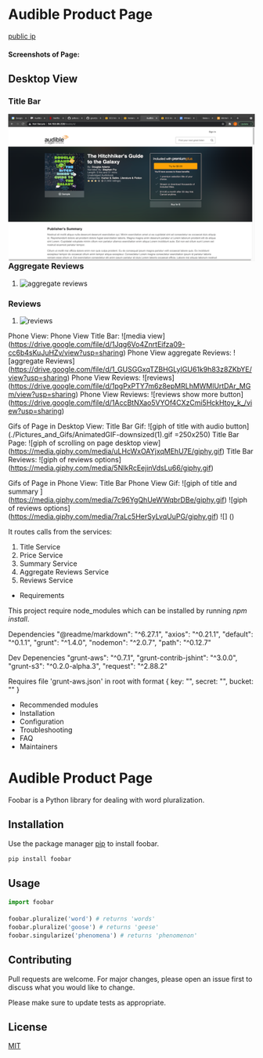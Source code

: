 # Audible Product Page

[public ip](http://ec2-54-153-95-228.us-west-1.compute.amazonaws.com/books/2/)

#### Screenshots of Page:

## Desktop View

### Title Bar

<a href="url"><img src="./Pictures_and_Gifs/titleBar.png" align="left" height="300px" width="600px"></a>
<br />
### Aggregate Reviews

1. ![aggregate reviews](https://drive.google.com/file/d/1W-_xKtkfPGb_MWfelkovudrerH13f6zc/view?usp=sharing)

### Reviews

1. ![reviews](https://drive.google.com/file/d/1Gcml2SZ29dEA2V9QphfPpIQIk5ea32EC/view?usp=sharing)

Phone View:
Phone View Title Bar:
![media view] (https://drive.google.com/file/d/1Jqg6Vo4ZnrtEifza09-cc6b4sKuJuHZv/view?usp=sharing)
Phone View aggregate Reviews:
![aggregate Reviews] (https://drive.google.com/file/d/1_GUSGGxqTZBHGLyIGU61k9h83z8ZKbYE/view?usp=sharing)
Phone View Reviews:
![reviews] (https://drive.google.com/file/d/1pgPxPTY7m6z8epMRLhMWMlUrtDAr_MGm/view?usp=sharing)
Phone View Reviews:
![reviews show more button] (https://drive.google.com/file/d/1AccBtNXao5VYOf4CXzCmi5HckHtoy_k_/view?usp=sharing)

Gifs of Page in Desktop View:
Title Bar Gif:
![giph of title with audio button](./Pictures_and_Gifs/AnimatedGIF-downsized(1).gif =250x250)
Title Bar Page:
![giph of scrolling on page desktop view] (https://media.giphy.com/media/uLHcWxOAYjxqMEhU7E/giphy.gif)
Title Bar Reviews:
![giph of reviews options] (https://media.giphy.com/media/5NIkRcEejinVdsLu66/giphy.gif)

Gifs of Page in Phone View:
Title Bar Phone View Gif:
![giph of title and summary ] (https://media.giphy.com/media/7c96YgQhUeWWqbrDBe/giphy.gif)
![giph of reviews options] (https://media.giphy.com/media/7raLc5HerSyLvqUuPG/giphy.gif)
![] ()





It routes calls from the services:
1. Title Service
1. Price Service
1. Summary Service
1. Aggregate Reviews Service
1. Reviews Service

* Requirements

This project require node_modules which can be installed by running *npm install*.

Dependencies
    "@readme/markdown": "^6.27.1",
    "axios": "^0.21.1",
    "default": "^0.1.1",
    "grunt": "^1.4.0",
    "nodemon": "^2.0.7",
    "path": "^0.12.7"

Dev Depenencies
    "grunt-aws": "^0.7.1",
    "grunt-contrib-jshint": "^3.0.0",
    "grunt-s3": "^0.2.0-alpha.3",
    "request": "^2.88.2"

Requires file 'grunt-aws.json' in root with format
{
  key: "<aws key>",
  secret: "<secret aws key>",
  bucket: "<name of s3 bucket>"
}


* Recommended modules
* Installation
* Configuration
* Troubleshooting
* FAQ
* Maintainers


# Audible Product Page

Foobar is a Python library for dealing with word pluralization.

## Installation

Use the package manager [pip](https://pip.pypa.io/en/stable/) to install foobar.

```bash
pip install foobar
```

## Usage

```python
import foobar

foobar.pluralize('word') # returns 'words'
foobar.pluralize('goose') # returns 'geese'
foobar.singularize('phenomena') # returns 'phenomenon'
```

## Contributing
Pull requests are welcome. For major changes, please open an issue first to discuss what you would like to change.

Please make sure to update tests as appropriate.

## License
[MIT](https://choosealicense.com/licenses/mit/)